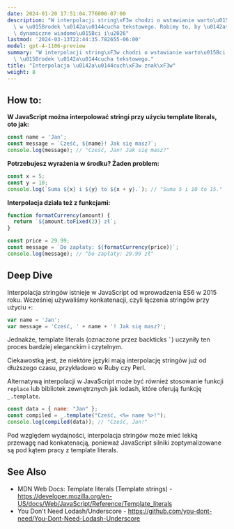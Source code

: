 ```yaml
---
date: 2024-01-20 17:51:04.776000-07:00
description: "W interpolacji string\xF3w chodzi o wstawianie warto\u015Bci zmiennych\
  \ w \u015Brodek \u0142a\u0144cucha tekstowego. Robimy to, by \u0142atwiej budowa\u0107\
  \ dynamiczne wiadomo\u015Bci i\u2026"
lastmod: '2024-03-13T22:44:35.782655-06:00'
model: gpt-4-1106-preview
summary: "W interpolacji string\xF3w chodzi o wstawianie warto\u015Bci zmiennych w\
  \ \u015Brodek \u0142a\u0144cucha tekstowego."
title: "Interpolacja \u0142a\u0144cuch\xF3w znak\xF3w"
weight: 8
---
```


## How to:
**W JavaScript można interpolować stringi przy użyciu template literals, oto jak:**

```javascript
const name = 'Jan';
const message = `Cześć, ${name}! Jak się masz?`;
console.log(message); // "Cześć, Jan! Jak się masz?"
```

**Potrzebujesz wyrażenia w środku? Żaden problem:**

```javascript
const x = 5;
const y = 10;
console.log(`Suma ${x} i ${y} to ${x + y}.`); // "Suma 5 i 10 to 15."
```

**Interpolacja działa też z funkcjami:**

```javascript
function formatCurrency(amount) {
  return `${amount.toFixed(2)} zł`;
}

const price = 29.99;
const message = `Do zapłaty: ${formatCurrency(price)}`;
console.log(message); // "Do zapłaty: 29.99 zł"
```

## Deep Dive
Interpolacja stringów istnieje w JavaScript od wprowadzenia ES6 w 2015 roku. Wcześniej używaliśmy konkatenacji, czyli łączenia stringów przy użyciu `+`:

```javascript
var name = 'Jan';
var message = 'Cześć, ' + name + '! Jak się masz?';
```

Jednakże, template literals (oznaczone przez backticks `` ` ``) uczyniły ten proces bardziej eleganckim i czytelnym.

Ciekawostką jest, że niektóre języki mają interpolację stringów już od dłuższego czasu, przykładowo w Ruby czy Perl.

Alternatywą interpolacji w JavaScript może być również stosowanie funkcji `replace` lub bibliotek zewnętrznych jak lodash, które oferują funkcję `_.template`.

```javascript
const data = { name: "Jan" };
const compiled = _.template("Cześć, <%= name %>!");
console.log(compiled(data)); // "Cześć, Jan!"
```

Pod względem wydajności, interpolacja stringów może mieć lekką przewagę nad konkatenacją, ponieważ JavaScript silniki zoptymalizowane są pod kątem pracy z template literals.

## See Also
- MDN Web Docs: Template literals (Template strings) - https://developer.mozilla.org/en-US/docs/Web/JavaScript/Reference/Template_literals
- You Don't Need Lodash/Underscore - https://github.com/you-dont-need/You-Dont-Need-Lodash-Underscore
